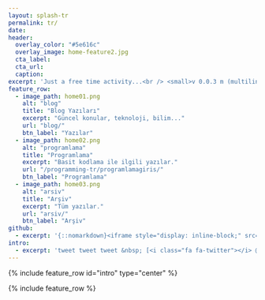 ```yaml
---
layout: splash-tr
permalink: tr/
date:
header:
  overlay_color: "#5e616c"
  overlay_image: home-feature2.jpg
  cta_label:
  cta_url: 
  caption:
excerpt: 'Just a free time activity...<br /> <small>v 0.0.3 m (multilingual)</small><br /><br />'
feature_row:
  - image_path: home01.png
    alt: "blog"
    title: "Blog Yazıları"
    excerpt: "Güncel konular, teknoloji, bilim..."
    url: "blog/"
    btn_label: "Yazılar"
  - image_path: home02.png
    alt: "programlama"
    title: "Programlama"
    excerpt: "Basit kodlama ile ilgili yazılar."
    url: "/programming-tr/programlamagiris/"
    btn_label: "Programlama"
  - image_path: home03.png
    alt: "arsiv"
    title: "Arşiv"
    excerpt: "Tüm yazılar."
    url: "arsiv/"
    btn_label: "Arşiv"
github:
  - excerpt: '{::nomarkdown}<iframe style="display: inline-block;" src="https://ghbtns.com/github-btn.html?user=akifmt&repo=akifmt.github.io&type=star&count=true&size=large" frameborder="0" scrolling="0" width="160px" height="30px"></iframe> <iframe style="display: inline-block;" src="https://ghbtns.com/github-btn.html?user=akifmt&repo=akifmt.github.io&type=fork&count=true&size=large" frameborder="0" scrolling="0" width="158px" height="30px"></iframe>{:/nomarkdown}'
intro:
  - excerpt: 'tweet tweet tweet &nbsp; [<i class="fa fa-twitter"></i> @akifmt](https://twitter.com/akifmt){: .btn .btn--twitter}'
---
```


{% include feature_row id="intro" type="center" %}

{% include feature_row %}
